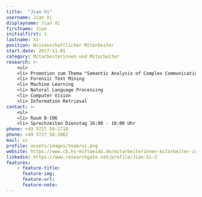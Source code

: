 ```yaml
---
title:  "Jian Xi"
username: Jian Xi
displayname: Jian Xi
firstname: Jian
initialfirst: J.
lastname: Xi
position: Wissenschaftlicher Mitarbeiter
start-date: 2017-11-01
category: Mitarbeiterinnen und Mitarbeiter
research: >- 
    <ul>
    <li> Promotion zum Thema "Semantic Analysis of Complex Communication Networks in Mobile Forensics"
    <li> Forensic Text Mining
    <li> Machine Learning
    <li> Natural Language Processing
    <li> Computer Vision
    <li> Information Retrieval
contact: >-
    <ul>
    <li> Raum 8-106
    <li> Sprechzeiten Dienstag 16:00 - 18:00 Uhr
phone: +49 3727 58-1718
phone: +49 3727 58-1062
mail: xi
profile: assets/images/team/xi.png
website: https://www.cb.hs-mittweida.de/mitarbeiterinnen-mitarbeiter-in-ihren-fachgruppen/xi-jian/
linkedin: https://www.researchgate.net/profile/Jian-Xi-2
features:
    - feature-title: 
      feature-img: 
      feature-url: 
      feature-note: 
---
```

